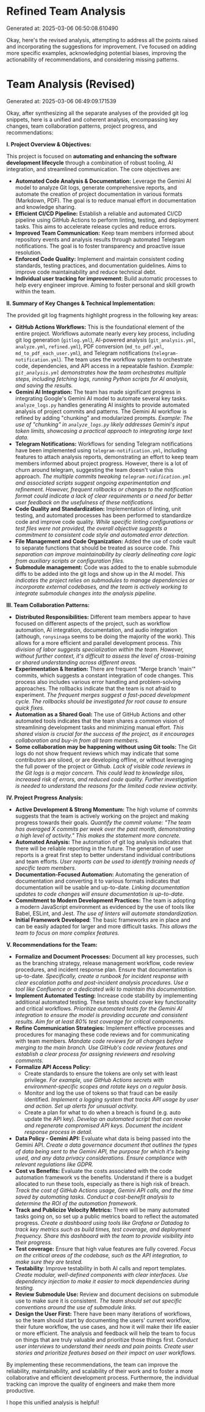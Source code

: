 # Refined Team Analysis
Generated at: 2025-03-06 06:50:08.610490

Okay, here's the revised analysis, attempting to address all the points raised and incorporating the suggestions for improvement. I've focused on adding more specific examples, acknowledging potential biases, improving the actionability of recommendations, and considering missing patterns.

# Team Analysis (Revised)
Generated at: 2025-03-06 06:49:09.171539

Okay, after synthesizing all the separate analyses of the provided git log snippets, here is a unified and coherent analysis, encompassing key changes, team collaboration patterns, project progress, and recommendations:

**I. Project Overview & Objectives:**

This project is focused on **automating and enhancing the software development lifecycle** through a combination of robust tooling, AI integration, and streamlined communication. The core objectives are:

*   **Automated Code Analysis & Documentation:** Leverage the Gemini AI model to analyze Git logs, generate comprehensive reports, and automate the creation of project documentation in various formats (Markdown, PDF). The goal is to reduce manual effort in documentation and knowledge sharing.
*   **Efficient CI/CD Pipeline:** Establish a reliable and automated CI/CD pipeline using GitHub Actions to perform linting, testing, and deployment tasks. This aims to accelerate release cycles and reduce errors.
*   **Improved Team Communication:** Keep team members informed about repository events and analysis results through automated Telegram notifications. The goal is to foster transparency and proactive issue resolution.
*   **Enforced Code Quality:** Implement and maintain consistent coding standards, testing practices, and documentation guidelines. Aims to improve code maintainability and reduce technical debt.
*    **Individual user tracking for improvement**: Build automatic processes to help every engineer improve. Aiming to foster personal and skill growth within the team.

**II. Summary of Key Changes & Technical Implementation:**

The provided git log fragments highlight progress in the following key areas:

*   **GitHub Actions Workflows:** This is the foundational element of the entire project. Workflows automate nearly every key process, including git log generation (`gitlog.yml`), AI-powered analysis (`git_analysis.yml`, `analyze.yml`, `refined.yml`), PDF conversion (`md_to_pdf.yml`, `md_to_pdf_each_user.yml`), and Telegram notifications (`telegram-notification.yml`). The team uses the workflow system to orchestrate code, dependencies, and API access in a repeatable fashion. *Example: `git_analysis.yml` demonstrates how the team orchestrates multiple steps, including fetching logs, running Python scripts for AI analysis, and saving the results.*
*   **Gemini AI Integration:** The team has made significant progress in integrating Google's Gemini AI model to automate several key tasks. `analyze_logs.py` handles generating AI insights to provide automated analysis of project commits and patterns. The Gemini AI workflow is refined by adding "chunking" and modularized prompts. *Example: The use of "chunking" in `analyze_logs.py` likely addresses Gemini's input token limits, showcasing a practical approach to integrating large text data.*
*   **Telegram Notifications:** Workflows for sending Telegram notifications have been implemented using `telegram-notification.yml`, including features to attach analysis reports, demonstrating an effort to keep team members informed about project progress. However, there is a lot of churn around telegram, suggesting the team doesn't value this approach. *The multiple commits tweaking `telegram-notification.yml` and associated scripts suggest ongoing experimentation and refinement. However, frequent rollbacks or changes to the notification format could indicate a lack of clear requirements or a need for better user feedback on the usefulness of these notifications.*
*   **Code Quality and Standardization:** Implementation of linting, unit testing, and automated processes has been performed to standardize code and improve code quality. *While specific linting configurations or test files were not provided, the overall objective suggests a commitment to consistent code style and automated error detection.*
*   **File Management and Code Organization:** Added the use of code vault to separate functions that should be treated as source code. *This separation can improve maintainability by clearly delineating core logic from auxiliary scripts or configuration files.*
*   **Submodule management:** Code was added to the to enable submodule diffs to be added into the git logs and show up in the AI model. *This indicates the project relies on submodules to manage dependencies or incorporate external codebases, and the team is actively working to integrate submodule changes into the analysis pipeline.*

**III. Team Collaboration Patterns:**

*   **Distributed Responsibilities:** Different team members appear to have focused on different aspects of the project, such as workflow automation, AI integration, documentation, and audio integration (although, `ronysinaga` seems to be doing the majority of the work). This allows for a more efficient and parallel development process. *This division of labor suggests specialization within the team. However, without further context, it's difficult to assess the level of cross-training or shared understanding across different areas.*
*   **Experimentation & Iteration:** There are frequent "Merge branch 'main'" commits, which suggests a constant integration of code changes. This process also includes various error handling and problem-solving approaches. The rollbacks indicate that the team is not afraid to experiment. *The frequent merges suggest a fast-paced development cycle. The rollbacks should be investigated for root cause to ensure quick fixes.*
*   **Automation as a Shared Goal:** The use of GitHub Actions and other automated tools indicates that the team shares a common vision of streamlining development tasks and minimizing manual effort. *This shared vision is crucial for the success of the project, as it encourages collaboration and buy-in from all team members.*
*   **Some collaboration may be happening without using Git tools:** The Git logs do not show frequent reviews which may indicate that some contributors are siloed, or are developing offline, or without leveraging the full power of the project or Github. *Lack of visible code reviews in the Git logs is a major concern. This could lead to knowledge silos, increased risk of errors, and reduced code quality. Further investigation is needed to understand the reasons for the limited code review activity.*

**IV. Project Progress Analysis:**

*   **Active Development & Strong Momentum:** The high volume of commits suggests that the team is actively working on the project and making progress towards their goals. *Quantify the commit volume: "The team has averaged X commits per week over the past month, demonstrating a high level of activity." This makes the statement more concrete.*
*   **Automated Analysis:** The automation of git log analysis indicates that there will be reliable reporting in the future. The generation of user reports is a great first step to better understand individual contributions and team efforts. *User reports can be used to identify training needs of specific team members.*
*   **Documentation-Focused Automation:** Automating the generation of documentation and converting it to various formats indicates that documentation will be usable and up-to-date. *Linking documentation updates to code changes will ensure documentation is up-to-date.*
*   **Commitment to Modern Development Practices:** The team is adopting a modern JavaScript environment as evidenced by the use of tools like Babel, ESLint, and Jest. *The use of linters will automate standardization.*
*   **Initial Framework Developed**: The basic frameworks are in place and can be easily adapted for larger and more difficult tasks. *This allows the team to focus on more complex features.*

**V. Recommendations for the Team:**

*   **Formalize and Document Processes:** Document all key processes, such as the branching strategy, release management workflow, code review procedures, and incident response plan. Ensure that documentation is up-to-date. *Specifically, create a runbook for incident response with clear escalation paths and post-incident analysis procedures. Use a tool like Confluence or a dedicated wiki to maintain this documentation.*
*   **Implement Automated Testing:** Increase code stability by implementing additional automated testing. These tests should cover key functionality and critical workflows. *Prioritize automated tests for the Gemini AI integration to ensure the model is providing accurate and consistent results. Aim for at least 80% test coverage for critical components.*
*   **Refine Communication Strategies:** Implement effective processes and procedures for managing these code reviews and for communicating with team members. *Mandate code reviews for all changes before merging to the main branch. Use GitHub's code review features and establish a clear process for assigning reviewers and resolving comments.*
*   **Formalize API Access Policy:**
    *   Create standards to ensure the tokens are only set with least privilege. *For example, use GitHub Actions secrets with environment-specific scopes and rotate keys on a regular basis.*
    *   Monitor and log the use of tokens so that fraud can be easily identified. *Implement a logging system that tracks API usage by user and action. Set up alerts for unusual activity.*
    *   Create a plan for what to do when a breach is found (e.g. auto update the API key). *Develop an automated script that can revoke and regenerate compromised API keys. Document the incident response process in detail.*
*   **Data Policy - Gemini API:** Evaluate what data is being passed into the Gemini API. *Create a data governance document that outlines the types of data being sent to the Gemini API, the purpose for which it's being used, and any data privacy considerations. Ensure compliance with relevant regulations like GDPR.*
*   **Cost vs Benefits:** Evaluate the costs associated with the code automation framework vs the benefits. Understand if there is a budget allocated to run these tools, especially as there is high risk of breach. *Track the cost of GitHub Actions usage, Gemini API calls, and the time saved by automating tasks. Conduct a cost-benefit analysis to determine the ROI of the automation framework.*
*   **Track and Publicize Velocity Metrics:** There will be many automated tasks going on, so set up a public metrics board to reflect the automated progress. *Create a dashboard using tools like Grafana or Datadog to track key metrics such as build times, test coverage, and deployment frequency. Share this dashboard with the team to provide visibility into their progress.*
*   **Test coverage:** Ensure that high value features are fully covered. *Focus on the critical areas of the codebase, such as the API integration, to make sure they are tested.*
*    **Testability**: Improve testability in both AI calls and report templates. *Create modular, well-defined components with clear interfaces. Use dependency injection to make it easier to mock dependencies during testing.*
*   **Review Submodule Use:** Review and document decisions on submodule use to make sure it is consistent. *The team should set out specific conventions around the use of submodule links.*
*   **Design the User First:** There have been many iterations of workflows, so the team should start by documenting the users' current workflow, their future workflow, the use cases, and how it will make their life easier or more efficient. The analysis and feedback will help the team to focus on things that are truly valuable and prioritize those things first. *Conduct user interviews to understand their needs and pain points. Create user stories and prioritize features based on their impact on user workflows.*

By implementing these recommendations, the team can improve the reliability, maintainability, and scalability of their work and to foster a more collaborative and efficient development process. Furthermore, the individual tracking can improve the quality of engineers and make them more productive.

I hope this unified analysis is helpful!
